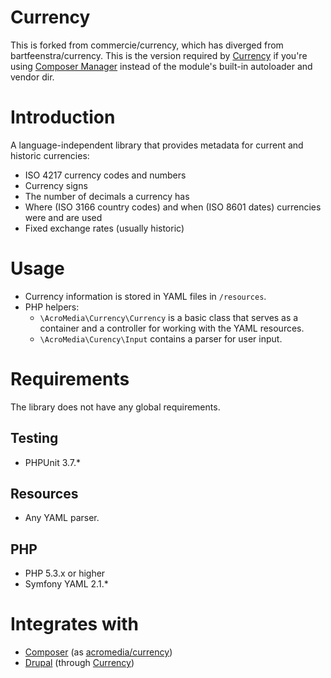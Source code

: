Currency
========

This is forked from commercie/currency, which has diverged from bartfeenstra/currency. This is the version required by [Currency](https://drupal.org/project/currency) if you're using [Composer Manager](https://drupal.org/project/composer_manager) instead of the module's built-in autoloader and vendor dir.

# Introduction
A language-independent library that provides metadata for current and historic
currencies:
* ISO 4217 currency codes and numbers
* Currency signs
* The number of decimals a currency has
* Where (ISO 3166 country codes) and when (ISO 8601 dates) currencies were and
  are used
* Fixed exchange rates (usually historic)

# Usage
* Currency information is stored in YAML files in `/resources`.
* PHP helpers:
  * `\AcroMedia\Currency\Currency` is a basic class that serves as a container and a controller for
working with the YAML resources.
  * `\AcroMedia\Curency\Input` contains a parser for user input.

# Requirements
The library does not have any global requirements.

## Testing
* PHPUnit 3.7.*

## Resources
* Any YAML parser.

## PHP
* PHP 5.3.x or higher
* Symfony YAML 2.1.*

# Integrates with
* [Composer](http://getcomposer.org) (as
[acromedia/currency](https://packagist.org/packages/acromedia/currency))
* [Drupal](https://drupal.org) (through [Currency](https://drupal.org/project/currency))
